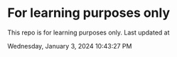 # For learning purposes only
This repo is for learning purposes only.
Last updated at

Wednesday, January 3, 2024 10:43:27 PM

